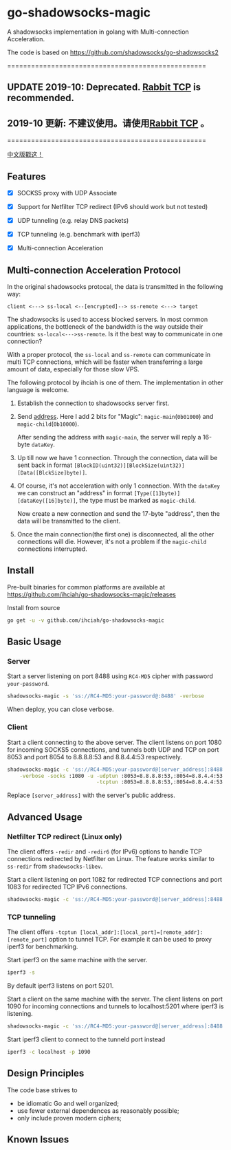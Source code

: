 # go-shadowsocks-magic

A shadowsocks implementation in golang with Multi-connection Acceleration.

The code is based on https://github.com/shadowsocks/go-shadowsocks2

==================================================

## UPDATE 2019-10: Deprecated. [Rabbit TCP]( https://github.com/ihciah/rabbit-tcp ) is recommended.

## 2019-10 更新: 不建议使用。请使用[Rabbit TCP]( https://github.com/ihciah/rabbit-tcp ) 。

==================================================

[中文版戳这！](https://www.ihcblog.com/How-to-Speed-Up-Shadowsocks/)



## Features

- [x] SOCKS5 proxy with UDP Associate
- [x] Support for Netfilter TCP redirect (IPv6 should work but not tested)
- [x] UDP tunneling (e.g. relay DNS packets)
- [x] TCP tunneling (e.g. benchmark with iperf3)
- [x] Multi-connection Acceleration


## Multi-connection Acceleration Protocol
In the original shadowsocks protocal, the data is transmitted in the following way:

`client <---> ss-local <--[encrypted]--> ss-remote <---> target`

The shadowsocks is used to access blocked servers.
In most common applications, the bottleneck of the bandwidth is the way outside their countries: `ss-local<--->ss-remote`.
Is it the best way to communicate in one connection? 

With a proper protocol, the `ss-local` and `ss-remote` can communicate in multi TCP connections, 
which will be faster when transferring a large amount of data, especially for those slow VPS.

The following protocol by ihciah is one of them. The implementation in other language is welcome.

1. Establish the connection to shadowsocks server first.
2. Send [address](https://shadowsocks.org/en/spec/Protocol.html). 
Here I add 2 bits for "Magic": `magic-main`(`0b01000`) and `magic-child`(`0b10000`).

    After sending the address with `magic-main`, the server will reply a 16-byte `dataKey`.
3. Up till now we have 1 connection. 
Through the connection, data will be sent back in format `[BlockID(uint32)][BlockSize(uint32)][Data([BlckSize]byte)]`.
4. Of course, it's not acceleration with only 1 connection. 
With the `dataKey` we can construct an "address" in format `[Type([1]byte)][dataKey([16]byte)]`, 
the type must be marked as `magic-child`.

    Now create a new connection and send the 17-byte "address", 
    then the data will be transmitted to the client.
5. Once the main connection(the first one) is disconnected, 
all the other connections will die. 
However, it's not a problem if the `magic-child` connections interrupted.
   


## Install

Pre-built binaries for common platforms are available at https://github.com/ihciah/go-shadowsocks-magic/releases

Install from source

```sh
go get -u -v github.com/ihciah/go-shadowsocks-magic
```


## Basic Usage

### Server

Start a server listening on port 8488 using `RC4-MD5` cipher with password `your-password`.

```sh
shadowsocks-magic -s 'ss://RC4-MD5:your-password@:8488' -verbose
```

When deploy, you can close verbose.

### Client

Start a client connecting to the above server. The client listens on port 1080 for incoming SOCKS5 
connections, and tunnels both UDP and TCP on port 8053 and port 8054 to 8.8.8.8:53 and 8.8.4.4:53 
respectively. 

```sh
shadowsocks-magic -c 'ss://RC4-MD5:your-password@[server_address]:8488' \
    -verbose -socks :1080 -u -udptun :8053=8.8.8.8:53,:8054=8.8.4.4:53 \
                             -tcptun :8053=8.8.8.8:53,:8054=8.8.4.4:53
```

Replace `[server_address]` with the server's public address.


## Advanced Usage


### Netfilter TCP redirect (Linux only)

The client offers `-redir` and `-redir6` (for IPv6) options to handle TCP connections 
redirected by Netfilter on Linux. The feature works similar to `ss-redir` from `shadowsocks-libev`.


Start a client listening on port 1082 for redirected TCP connections and port 1083 for redirected
TCP IPv6 connections.

```sh
shadowsocks-magic -c 'ss://RC4-MD5:your-password@[server_address]:8488' -redir :1082 -redir6 :1083
```


### TCP tunneling

The client offers `-tcptun [local_addr]:[local_port]=[remote_addr]:[remote_port]` option to tunnel TCP.
For example it can be used to proxy iperf3 for benchmarking.

Start iperf3 on the same machine with the server.

```sh
iperf3 -s
```

By default iperf3 listens on port 5201.

Start a client on the same machine with the server. The client listens on port 1090 for incoming connections
and tunnels to localhost:5201 where iperf3 is listening.

```sh
shadowsocks-magic -c 'ss://RC4-MD5:your-password@[server_address]:8488' -tcptun :1090=localhost:5201
```

Start iperf3 client to connect to the tunneld port instead

```sh
iperf3 -c localhost -p 1090
```


## Design Principles

The code base strives to

- be idiomatic Go and well organized;
- use fewer external dependences as reasonably possible;
- only include proven modern ciphers;

## Known Issues

